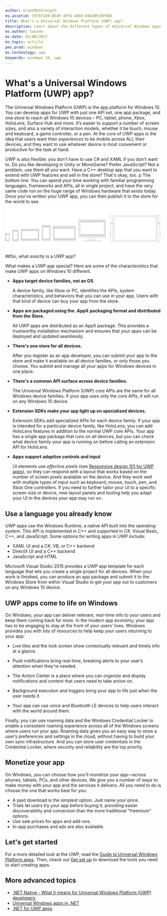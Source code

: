 ```yaml
---
author: GrantMeStrength
ms.assetid: C9787269-B54F-4FFA-A884-D4A3BF28F80D
title: What's a Universal Windows Platform (UWP) app?
description: Learn about the different types of Universal Windows apps--Windows Store apps, Windows Phone Store apps, and Windows Runtime apps.
ms.author: susanw
ms.date: 02/08/2017
ms.topic: article
pms.prod: windows
ms.technology: uwp
keywords: windows 10, uwp
---
```


# What's a Universal Windows Platform (UWP) app?

The Universal Windows Platform (UWP) is the app platform for Windows 10. You can develop apps for UWP with just one API set, one app package, and one store to reach all Windows 10 devices – PC, tablet, phone, Xbox, HoloLens, Surface Hub and more. It’s easier to support a number of screen sizes, and also a variety of interaction models, whether it be touch, mouse and keyboard, a game controller, or a pen. At the core of UWP apps is the idea that users want their *experiences* to be mobile across ALL their devices, and they want to use whatever device is most convenient or productive for the task at hand.

UWP is also flexible: you don't have to use C# and XAML if you don't want to. Do you like developing in Unity or MonoGame? Prefer JavaScript? Not a problem, use them all you want. Have a C++ desktop app that you want to extend with UWP features and sell in the store? That's okay, too. 
p
The bottom line: You can spend your time working with familiar programming languages, frameworks and APIs, all in single project, and have the very same code run on the huge range of Windows hardware that exists today. Once you've written your UWP app, you can then publish it to the store for the world to see.

![Windows-powered devices](images/1894834-hig-device-primer-01-500.png)
 
##So, what *exactly* is a UWP app?


What makes a UWP app special? Here are some of the characteristics that make UWP apps on Windows 10 different.

-   **Apps target device families, not an OS**

    A device family, like Xbox or PC, identifies the APIs, system characteristics, and behaviors that you can use in your app. Users with that kind of device can buy your app from the store.

-   **Apps are packaged using the .AppX packaging format and distributed from the Store.**

    All UWP apps are distributed as an AppX package. This provides a trustworthy installation mechanism and ensures that your apps can be deployed and updated seamlessly.

-   **There's one store for all devices.**

    After you register as an app developer, you can submit your app to the store and make it available on all device families, or only those you choose. You submit and manage all your apps for Windows devices in one place.

-   **There's a common API surface across device families.**

    The Universal Windows Platform (UWP) core APIs are the same for all Windows device families. If your app uses only the core APIs, it will run on any Windows 10 device.

-   **Extension SDKs make your app light up on specialized devices.**

    Extension SDKs add specialized APIs for each device family. If your app is intended for a particular device family, like HoloLens, you can add HoloLens features in addition to the normal UWP core APIs. Your app has a single app package that runs on all devices, but you can check what device family your app is running on before calling an extension API for HoloLens.

-   **Apps support adaptive controls and input**

    UI elements use *effective pixels* (see [Responsive design 101 for UWP apps](https://msdn.microsoft.com/library/windows/apps/Dn958435)), so they can respond with a layout that works based on the number of screen pixels available on the device. And they work well with multiple types of input such as keyboard, mouse, touch, pen, and Xbox One controllers. If you need to further tailor your UI to a specific screen size or device, new layout panels and tooling help you adapt your UI to the devices your app may run on.

## Use a language you already know


UWP apps use the Windows Runtime, a native API built into the operating system. This API is implemented in C++ and supported in C#, Visual Basic, C++, and JavaScript. Some options for writing apps in UWP include:
-   XAML UI and a C#, VB, or C++ backend
-   DirectX UI and a C++ backend
-   JavaScript and HTML

Microsoft Visual Studio 2015 provides a UWP app template for each language that lets you create a single project for all devices. When your work is finished, you can produce an app package and submit it to the Windows Store from within Visual Studio to get your app out to customers on any Windows 10 device.

## UWP apps come to life on Windows


On Windows, your app can deliver relevant, real-time info to your users and keep them coming back for more. In the modern app economy, your app has to be engaging to stay at the front of your users’ lives. Windows provides you with lots of resources to help keep your users returning to your app:

-   Live tiles and the lock screen show contextually relevant and timely info at a glance.

-   Push notifications bring real-time, breaking alerts to your user’s attention when they're needed.

-   The Action Center is a place where you can organize and display notifications and content that users need to take action on.

-   Background execution and triggers bring your app to life just when the user needs it.

-   Your app can use voice and Bluetooth LE devices to help users interact with the world around them.

Finally, you can use roaming data and the Windows Credential Locker to enable a consistent roaming experience across all of the Windows screens where users run your app. Roaming data gives you an easy way to store a user’s preferences and settings in the cloud, without having to build your own sync infrastructure. And you can store user credentials in the Credential Locker, where security and reliability are the top priority.

##  Monetize your app


On Windows, you can choose how you'll monetize your app—across phones, tablets, PCs, and other devices. We give you a number of ways to make money with your app and the services it delivers. All you need to do is choose the one that works best for you:

-   A paid download is the simplest option. Just name your price.
-   Trials let users try your app before buying it, providing easier discoverability and conversion than the more traditional "freemium" options.
-   Use sale prices for apps and add-ons.
-   In-app purchases and ads are also available.

## Let's get started


For a more detailed look at the UWP, read the [Guide to Universal Windows Platform apps](universal-application-platform-guide.md). 
Then, check out [Get set up](get-set-up.md) to download the tools you need to start creating apps.


## More advanced topics

* [.NET Native - What it means for Universal Windows Platform (UWP) developers](https://blogs.windows.com/buildingapps/2015/08/20/net-native-what-it-means-for-universal-windows-platform-uwp-developers/#TYsD3tJuBJpK3Hc7.97)
* [Universal Windows apps in .NET](https://blogs.msdn.microsoft.com/dotnet/2015/07/30/universal-windows-apps-in-net)
* [.NET for UWP apps](https://msdn.microsoft.com/en-us/library/mt185501.aspx)
